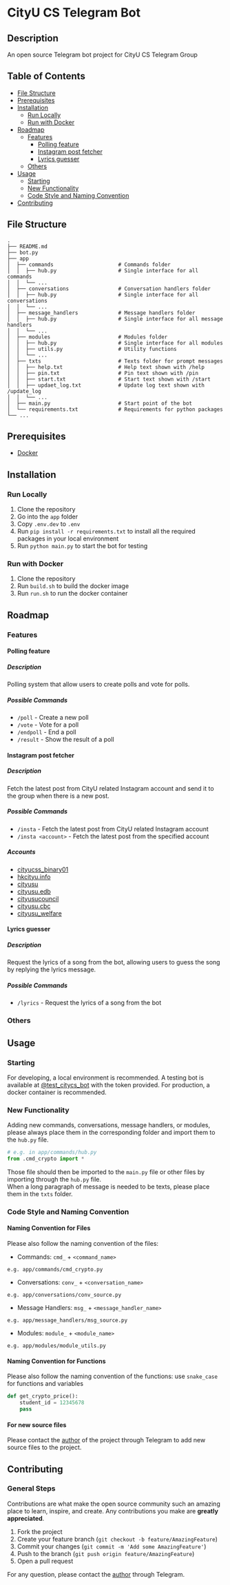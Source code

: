 # CityU CS Telegram Bot

## Description
An open source Telegram bot project for CityU CS Telegram Group

## Table of Contents
- [File Structure](#file-structure)
- [Prerequisites](#prerequisites)
- [Installation](#installation)
  - [Run Locally](#run-locally)
  - [Run with Docker](#run-with-docker)
- [Roadmap](#roadmap) 
  - [Features](#features)
    - [Polling feature](#polling-feature)
    - [Instagram post fetcher](#instagram-post-fetcher)
    - [Lyrics guesser](#lyrics-guesser)
  - [Others](#others)
- [Usage](#usage)
  - [Starting](#starting)
  - [New Functionality](#new-functionality)
  - [Code Style and Naming Convention](#code-style-and-naming-convention)
- [Contributing](#contributing)

## File Structure
```
.
├── README.md
├── bot.py
├── app
│  ├── commands                     # Commands folder
│  │  ├── hub.py                    # Single interface for all commands
│  │  └── ...
│  ├── conversations                # Conversation handlers folder
│  │  ├── hub.py                    # Single interface for all conversations
│  │  └── ...
│  ├── message_handlers             # Message handlers folder
│  │  ├── hub.py                    # Single interface for all message handlers
│  │  └── ...
│  ├── modules                      # Modules folder
│  │  ├── hub.py                    # Single interface for all modules
│  │  ├── utils.py                  # Utility functions
│  │  └── ...
│  ├── txts                         # Texts folder for prompt messages
│  │  ├── help.txt                  # Help text shown with /help
│  │  ├── pin.txt                   # Pin text shown with /pin
│  │  ├── start.txt                 # Start text shown with /start
│  │  ├── updaet_log.txt            # Update log text shown with /update_log
│  │  └── ...
│  ├── main.py                      # Start point of the bot
│  └── requirements.txt             # Requirements for python packages
└── ...
```

## Prerequisites
- [Docker](https://www.docker.com/)

## Installation

### Run Locally
1. Clone the repository
2. Go into the `app` folder
3. Copy `.env.dev` to `.env`
4. Run `pip install -r requirements.txt` to install all the required packages in your local environment
5. Run `python main.py` to start the bot for testing

### Run with Docker
1. Clone the repository
2. Run `build.sh` to build the docker image
3. Run `run.sh` to run the docker container

## Roadmap

### Features

#### Polling feature

##### Description
Polling system that allow users to create polls and vote for polls.

##### Possible Commands
- `/poll` - Create a new poll
- `/vote` - Vote for a poll
- `/endpoll` - End a poll
- `/result` - Show the result of a poll

#### Instagram post fetcher

##### Description
Fetch the latest post from CityU related Instagram account and send it to the group when there is a new post.

##### Possible Commands
- `/insta` - Fetch the latest post from CityU related Instagram account
- `/insta <account>` - Fetch the latest post from the specified account

##### Accounts
- [cityucss_binary01](https://www.instagram.com/cityucss_binary01/)
- [hkcityu.info](https://www.instagram.com/hkcityu.info/)
- [cityusu](https://www.instagram.com/cityusu/)
- [cityusu.edb](https://www.instagram.com/cityusu.edb/)
- [cityusucouncil](https://www.instagram.com/cityusucouncil/)
- [cityusu.cbc](https://www.instagram.com/cityusu.cbc/)
- [cityusu_welfare](https://www.instagram.com/cityusu_welfare/)

#### Lyrics guesser

##### Description
Request the lyrics of a song from the bot, allowing users to guess the song by replying the lyrics message.

##### Possible Commands
- `/lyrics` - Request the lyrics of a song from the bot

### Others

## Usage

### Starting
For developing, a local environment is recommended. A testing bot is available at [@test_citycs_bot](https://t.me/test_citycs_bot) with the token provided. For production, a docker container is recommended.

### New Functionality
Adding new commands, conversations, message handlers, or modules, please always place them in the corresponding folder and import them to the `hub.py` file.
```python
# e.g. in app/commands/hub.py
from .cmd_crypto import *
```
Those file should then be imported to the `main.py` file or other files by importing through the `hub.py` file.
<br/>
When a long paragraph of message is needed to be texts, please place them in the `txts` folder.

### Code Style and Naming Convention

#### Naming Convention for Files
Please also follow the naming convention of the files:
- Commands: `cmd_` + `<command_name>`
```
e.g. app/commands/cmd_crypto.py
```
- Conversations: `conv_` + `<conversation_name>`
```
e.g. app/conversations/conv_source.py
```
- Message Handlers: `msg_` + `<message_handler_name>`
```
e.g. app/message_handlers/msg_source.py
```
- Modules: `module_` + `<module_name>`
```
e.g. app/modules/module_utils.py
```

#### Naming Convention for Functions
Please also follow the naming convention of the functions:
use `snake_case` for functions and variables
```python
def get_crypto_price():
    student_id = 12345678
    pass
```

#### For new source files
Please contact the [author](https://t.me/xiii_xiii_xx) of the project through Telegram to add new source files to the project.

## Contributing

### General Steps
Contributions are what make the open source community such an amazing place to learn, inspire, and create. Any contributions you make are **greatly appreciated**.

1. Fork the project
2. Create your feature branch (`git checkout -b feature/AmazingFeature`)
3. Commit your changes (`git commit -m 'Add some AmazingFeature'`)
4. Push to the branch (`git push origin feature/AmazingFeature`)
5. Open a pull request

For any question, please contact the [author](https://t.me/xiii_xiii_xx) through Telegram.